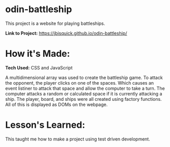 # odin-battleship

This project is a website for playing battleships.

**Link to Project:** https://jbisquick.github.io/odin-battleship/

# How it's Made:

**Tech Used:** CSS and JavaScript

A multidimensional array was used to create the battleship game. To attack the opponent, the player clicks on one of the spaces. Which causes an event listiner to attack that space and allow the computer to take a turn. The computer attacks a random or calculated space if it is currently attacking a ship. The player, board, and ships were all created using factory functions. All of this is displayed as DOMs on the webpage.

# Lesson's Learned:

This taught me how to make a project using test driven development.
